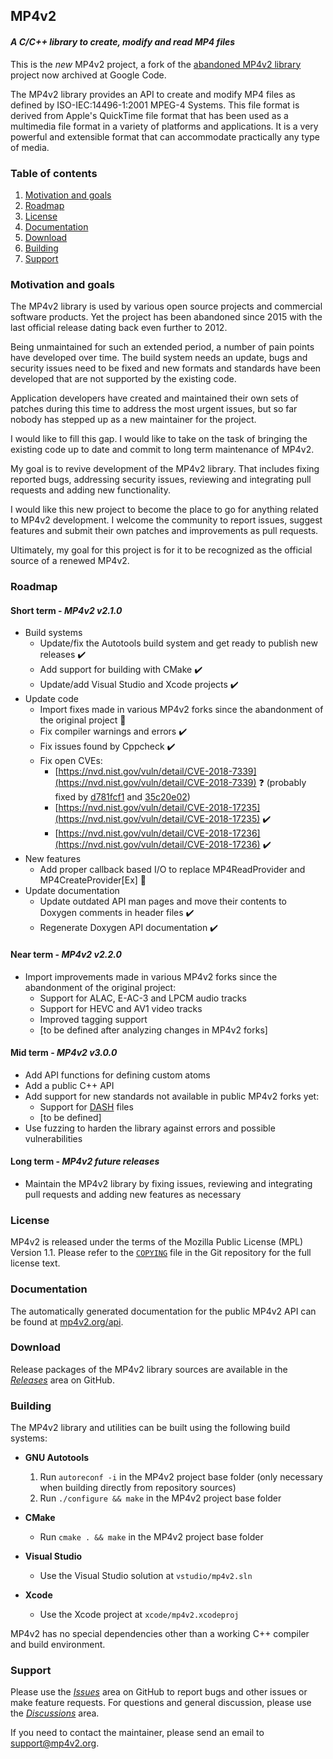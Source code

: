 ## MP4v2
#### *A C/C++ library to create, modify and read MP4 files*
This is the *new* MP4v2 project, a fork of the [abandoned MP4v2 library](https://code.google.com/archive/p/mp4v2/) project now archived at Google Code.

The MP4v2 library provides an API to create and modify MP4 files as defined by ISO-IEC:14496-1:2001 MPEG-4 Systems. This file format is derived from Apple's QuickTime file format that has been used as a multimedia file format in a variety of platforms and applications. It is a very powerful and extensible format that can accommodate practically any type of media.

### Table of contents

1. [Motivation and goals](#motivation)
2. [Roadmap](#roadmap)
3. [License](#license)
4. [Documentation](#documentation)
5. [Download](#download)
6. [Building](#building)
7. [Support](#support)

### Motivation and goals <a name="motivation"/>
The MP4v2 library is used by various open source projects and commercial software products. Yet the project has been abandoned since 2015 with the last official release dating back even further to 2012.

Being unmaintained for such an extended period, a number of pain points have developed over time. The build system needs an update, bugs and security issues need to be fixed and new formats and standards have been developed that are not supported by the existing code.

Application developers have created and maintained their own sets of patches during this time to address the most urgent issues, but so far nobody has stepped up as a new maintainer for the project.

I would like to fill this gap. I would like to take on the task of bringing the existing code up to date and commit to long term maintenance of MP4v2.

My goal is to revive development of the MP4v2 library. That includes fixing reported bugs, addressing security issues, reviewing and integrating pull requests and adding new functionality.

I would like this new project to become the place to go for anything related to MP4v2 development. I welcome the community to report issues, suggest features and submit their own patches and improvements as pull requests.

Ultimately, my goal for this project is for it to be recognized as the official source of a renewed MP4v2.

### Roadmap <a name="roadmap"/>
#### Short term - *MP4v2 v2.1.0*
- Build systems
	- Update/fix the Autotools build system and get ready to publish new releases ✔️
	- Add support for building with CMake ✔️
	- Update/add Visual Studio and Xcode projects ✔️
- Update code
	- Import fixes made in various MP4v2 forks since the abandonment of the original project 👷
	- Fix compiler warnings and errors ✔️
	- Fix issues found by Cppcheck ✔️
	- Fix open CVEs:
		- [https://nvd.nist.gov/vuln/detail/CVE-2018-7339](https://nvd.nist.gov/vuln/detail/CVE-2018-7339) ❓
		(probably fixed by [d781fcf1](https://github.com/enzo1982/mp4v2/commit/d781fcf1) and [35c20e02](https://github.com/enzo1982/mp4v2/commit/35c20e02))
		- [https://nvd.nist.gov/vuln/detail/CVE-2018-17235](https://nvd.nist.gov/vuln/detail/CVE-2018-17235) ✔️
		- [https://nvd.nist.gov/vuln/detail/CVE-2018-17236](https://nvd.nist.gov/vuln/detail/CVE-2018-17236) ✔️
- New features
	- Add proper callback based I/O to replace MP4ReadProvider and MP4CreateProvider[Ex] 👷️
- Update documentation
	- Update outdated API man pages and move their contents to Doxygen comments in header files ✔️
	- Regenerate Doxygen API documentation ✔️

#### Near term - *MP4v2 v2.2.0*
- Import improvements made in various MP4v2 forks since the abandonment of the original project:
	- Support for ALAC, E-AC-3 and LPCM audio tracks
	- Support for HEVC and AV1 video tracks
	- Improved tagging support
	- [to be defined after analyzing changes in MP4v2 forks]

#### Mid term - *MP4v2 v3.0.0*
- Add API functions for defining custom atoms
- Add a public C++ API
- Add support for new standards not available in public MP4v2 forks yet:
	- Support for [DASH](https://en.wikipedia.org/wiki/Dynamic_Adaptive_Streaming_over_HTTP) files
	- [to be defined]
- Use fuzzing to harden the library against errors and possible vulnerabilities

#### Long term - *MP4v2 future releases*
- Maintain the MP4v2 library by fixing issues, reviewing and integrating pull requests and adding new features as necessary

### License <a name="license"/>
MP4v2 is released under the terms of the Mozilla Public License (MPL) Version 1.1. Please refer to the [`COPYING`](https://raw.githubusercontent.com/enzo1982/mp4v2/main/COPYING) file in the Git repository for the full license text.

### Documentation <a name="documentation"/>
The automatically generated documentation for the public MP4v2 API can be found at [mp4v2.org/api](https://mp4v2.org/api).

### Download <a name="download"/>
Release packages of the MP4v2 library sources are available in the *[Releases](https://github.com/enzo1982/mp4v2/releases)* area on GitHub.

### Building <a name="building"/>
The MP4v2 library and utilities can be built using the following build systems:

 - **GNU Autotools**
	1. Run `autoreconf -i` in the MP4v2 project base folder
	(only necessary when building directly from repository sources)
	2. Run `./configure && make` in the MP4v2 project base folder

- **CMake**
	- Run `cmake . && make` in the MP4v2 project base folder

- **Visual Studio**
	- Use the Visual Studio solution at `vstudio/mp4v2.sln`

- **Xcode**
	- Use the Xcode project at `xcode/mp4v2.xcodeproj`

MP4v2 has no special dependencies other than a working C++ compiler and build environment.

### Support <a name="support"/>
Please use the *[Issues](https://github.com/enzo1982/mp4v2/issues)* area on GitHub to report bugs and other issues or make feature requests. For questions and general discussion, please use the *[Discussions](https://github.com/enzo1982/mp4v2/discussions)* area.

If you need to contact the maintainer, please send an email to [support@mp4v2.org](mailto:support@mp4v2.org).
